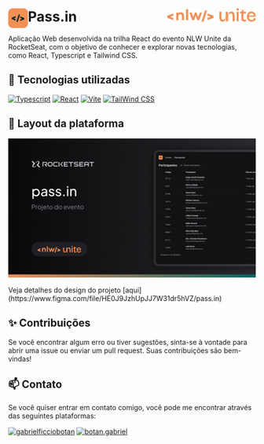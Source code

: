 <div>
  <img src="public/nlw-unite-logo.png" alt="Logo NLW Unite" title="Logo NLW Unite" width="180" align="right">
  <img src="public/passin-icon.svg" alt="Logo NLW Unite" align="left" width="40px"/>
  <h1 align="left">Pass.in</h1>
</div>
<p>
  Aplicação Web desenvolvida na trilha React do evento NLW Unite da RocketSeat, com o objetivo de conhecer e explorar novas tecnologias, como React, Typescript e Tailwind CSS.
</p>
  
##  🚀 Tecnologias utilizadas

<div>
  <a href="https://www.typescriptlang.org/" target="_blank"><img src="https://img.shields.io/badge/Typescript-%233178C6?style=for-the-badge&logo=Typescript&logoColor=%23fff" alt="Typescript"/></a>
  <a href="https://react.dev/" target="_blank"><img src="https://img.shields.io/badge/React-20232A?style=for-the-badge&logo=react&logoColor=61DAFB" alt="React"/></a>
  <a href="https://vitejs.dev/" target="_blank"><img src="https://img.shields.io/badge/Vite-%23646CFF?style=for-the-badge&logo=vite&logoColor=%23ffc720" alt="Vite"/></a>
  <a href="https://tailwindcss.com/" target="_blank"><img src="https://img.shields.io/badge/tailwindcss-%2338B2AC.svg?style=for-the-badge&logo=tailwind-css&logoColor=white" alt="TailWind CSS"></a>
</div>

## 🎨 Layout da plataforma

<img src="public/layout.png" alt="Banner Projeto NLW Unite Pass.in" title="Banner Projeto NLW Unite Pass.in">  
<p>Veja detalhes do design do projeto [aqui](https://www.figma.com/file/HE0J9JzhUpJJ7W31dr5hVZ/pass.in)

## ✨ Contribuições

Se você encontrar algum erro ou tiver sugestões, sinta-se à vontade para abrir uma issue ou enviar um pull request. Suas contribuições são bem-vindas!

## 📫 Contato
Se você quiser entrar em contato comigo, você pode me encontrar através das seguintes plataformas:

<a href="https://www.linkedin.com/in/gabrielficciobotan/" target="blank"><img align="center" src="https://img.shields.io/badge/LinkedIn-0077B5?style=for-the-badge&logo=linkedin&logoColor=white" alt="gabrielficciobotan"/></a>
<a href="https://www.instagram.com/botan.gabriel/" target="blank"><img align="center" src="https://img.shields.io/badge/Instagram-E4405F?style=for-the-badge&logo=instagram&logoColor=white" alt="botan.gabriel" /></a>
